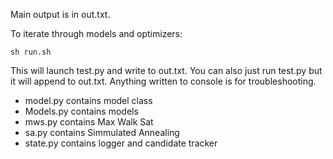 Main output is in out.txt.

To iterate through models and optimizers:

```
sh run.sh
```

This will launch test.py and write to out.txt. You can also just run test.py but it will append to out.txt. Anything written to console is for troubleshooting.

- model.py contains model class
- Models.py contains models
- mws.py contains Max Walk Sat
- sa.py contains Simmulated Annealing
- state.py contains logger and candidate tracker

